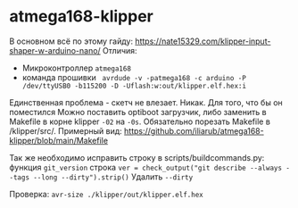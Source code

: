 # atmega168-klipper

В основном всё по этому гайду: https://nate15329.com/klipper-input-shaper-w-arduino-nano/
Отличия:
* Микроконтроллер `atmega168`
* команда прошивки ` avrdude -v -patmega168 -c arduino -P /dev/ttyUSB0 -b115200 -D -Uflash:w:out/klipper.elf.hex:i`

Единственная проблема - скетч не влезает. Никак.
Для того, что бы он поместился Можно поставить optiboot загрузчик, либо заменить в Makefile в корне klipper `-02` на `-0s`.
Обязательно порезать Makefile в /klipper/src/. Примерный вид: https://github.com/iliarub/atmega168-klipper/blob/main/Makefile

Так же необходимо исправить строку в scripts/buildcommands.py: функция `git_version` строка `ver = check_output("git describe --always --tags --long --dirty").strip()`
Удалить `--dirty`



Проверка: `avr-size ./klipper/out/klipper.elf.hex`
